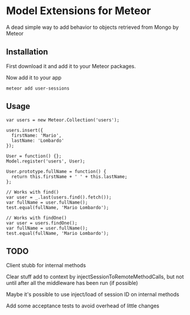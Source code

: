 # Model Extensions for Meteor

A dead simple way to add behavior to objects retrieved from Mongo by Meteor

## Installation

First download it and add it to your Meteor packages.

Now add it to your app

    meteor add user-sessions

## Usage

    var users = new Meteor.Collection('users');

    users.insert({
      firstName: 'Mario',
      lastName: 'Lombardo'
    });

    User = function() {};
    Model.register('users', User);

    User.prototype.fullName = function() { 
      return this.firstName + ' ' + this.lastName;
    };

    // Works with find()
    var user = _.last(users.find().fetch());
    var fullName = user.fullName();
    test.equal(fullName, 'Mario Lombardo');

    // Works with findOne()
    var user = users.findOne();
    var fullName = user.fullName();
    test.equal(fullName, 'Mario Lombardo');

## TODO

Client stubb for internal methods

Clear stuff add to context by injectSessionToRemoteMethodCalls, but not until after all the middleware has been run (if possible)

Maybe it's possible to use inject/load of session ID on internal methods

Add some acceptance tests to avoid overhead of little changes
